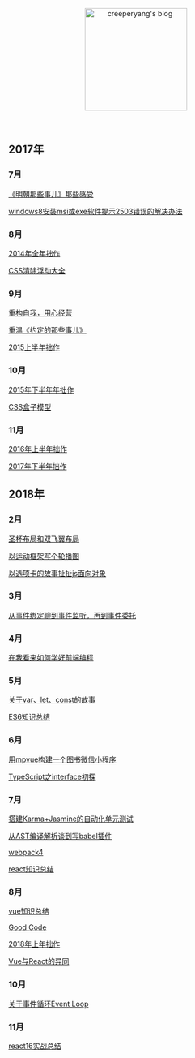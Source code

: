 <p align="center">
  <a href="https:///github.com/Zenquan/blog">
  <img width="202" alt="creeperyang's blog" src="https://cloud.githubusercontent.com/assets/8046480/14981004/d3108ee0-115e-11e6-8f35-b4320b214947.png">
  </a>
</p>

<br/>

## 2017年

### 7月

[《明朝那些事儿》那些感受](./码字集/《明朝那些事儿》那些感受.md)

[windows8安装msi或exe软件提示2503错误的解决办法](./技术集/windows8安装msi或exe软件提示2503错误的解决办法.md)

### 8月

[2014年全年拙作](./码字集/2014年全年拙作.md)

[CSS清除浮动大全](./技术集/CSS清除浮动大全.md)

### 9月

[重构自我，用心经营](./码字集/重构自我，用心经营.md)

[重温《约定的那些事儿》](./码字集/重温《约定的那些事儿》.md)

[2015上半年拙作](./码字集/2015上半年拙作.md)

### 10月

[2015年下半年年拙作](./码字集/2015年下半年拙作.md)

[CSS盒子模型](./技术集/CSS盒子模型.md)

### 11月

[2016年上半年拙作](./码字集/2016年上半年拙作.md)

[2017年下半年拙作](./码字集/2017年下半年拙作.md)

## 2018年

### 2月

[圣杯布局和双飞翼布局](./技术集/圣杯布局和双飞翼布局.md)

[以运动框架写个轮播图](./技术集/以运动框架写个轮播图.md)

[以选项卡的故事扯扯js面向对象](./技术集/以选项卡的故事扯扯js面向对象.md)

### 3月

[从事件绑定聊到事件监听，再到事件委托](./技术集/从事件绑定聊到事件监听，再到事件委托.md)

### 4月

[在我看来如何学好前端编程](./码字集/在我看来如何学好前端编程.md)

### 5月

[关于var、let、const的故事](./技术集/关于var、let、const的故事.md)

[ES6知识总结](./技术集/ES6知识总结.md)

### 6月

[用mpvue构建一个图书微信小程序](./技术集/用mpvue构建一个图书微信小程序.md)

[TypeScript之interface初探](./技术集/TypeScript之interface初探.md)

### 7月

[搭建Karma+Jasmine的自动化单元测试](./技术集/搭建Karma+Jasmine的自动化单元测试.md)

[从AST编译解析谈到写babel插件](./技术集/从AST编译解析谈到写babel插件.md)

[webpack4](./技术集/webpack4.md)

[react知识总结](./技术集/react知识总结.md)

### 8月

[vue知识总结](./技术集/vue知识总结.md)

[Good Code](./技术集/good-code.md)

[2018年上年拙作](./码字集/2018年上半年拙作.md)

[Vue与React的异同](./技术集/Vue与React的异同.md)

### 10月

[关于事件循环Event Loop](./技术集/关于事件循环Eventloop.md)

### 11月

[react16实战总结](./技术集/react16实战总结.md)
